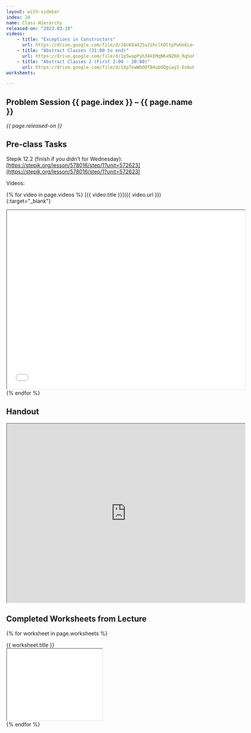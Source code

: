 ```yaml
---
layout: with-sidebar
index: 24
name: Class Hierarchy
released-on: "2023-03-10"
videos:
    - title: "Exceptions in Constructors"
      url: https://drive.google.com/file/d/18cK8aOJ5u2shclhOltpPwUoELer3vHgI
    - title: "Abstract Classes (31:00 to end)"
      url: https://drive.google.com/file/d/1p5wapPyh34kEMqNKxNZKH_RqSoFeV70m
    - title: "Abstract Classes 2 (First 2:00 - 20:00)"
      url: https://drive.google.com/file/d/1Xp7owWbOOTB4ubOQgiwyI-En6ubOiDzN
worksheets:

---
```


## Problem Session {{ page.index }} – {{ page.name }}

_{{ page.released-on }}_

## Pre-class Tasks

Stepik 12.2 (finish if you didn't for Wednesday): [https://stepik.org/lesson/578016/step/1?unit=572623](https://stepik.org/lesson/578016/step/1?unit=572623)

Videos:

{% for video in page.videos %}
[{{ video.title }}]({{ video.url }}){:target="_blank"}
<iframe src="{{ video.url }}/preview" width="640" height="480" allow="autoplay"></iframe>
{% endfor %}

## Handout

<iframe src="https://drive.google.com/file/d/1oSd_AmouMHmv9NxB2fKO7U8ii-p7-k7L/preview" width="640" height="480" allow="autoplay"></iframe>

## Completed Worksheets from Lecture

{% for worksheet in page.worksheets %}
<div class="worksheetBox">
{{ worksheet.title }}
<br>
<iframe src="{{ worksheet.url }}/preview" width="256" height="192" allow="autoplay"></iframe>
</div>
{% endfor %}